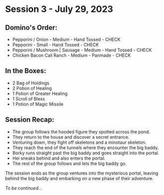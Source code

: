 # Session 3 - July 29, 2023

## Domino's Order:
- Pepporini / Onion - Medium - Hand Tossed - CHECK
- Pepporini - Small - Hand Tossed - CHECK
- Pepporini / Mushroom | Sausage - Medium - Hand Tossed - CHECK
- Chicken Bacon Cali Ranch - Medium - Panmade - CHECK

## In the Boxes:
- 2 Bag of Holdings
- 2 Potion of Healing
- 1 Potion of Greater Healing
- 1 Scroll of Bless
- 1 Potion of Magic Missile

## Session Recap:

- The group follows the hooded figure they spotted across the pond.
- They return to the house and discover a secret entrance.
- Venturing down, they fight off skeletons and a minotaur skeleton.
- They reach the end of the tunnels where they encounter the big baddy.
- Borky runs straight past the big baddy and goes straight into the portal.
- Hei sneaks behind and also enters the portal.
- The rest of the group follows and lets the big baddy go.

The session ends as the group ventures into the mysterious portal, leaving behind the big baddy and embarking on a new phase of their adventure.

*To be continued...*

